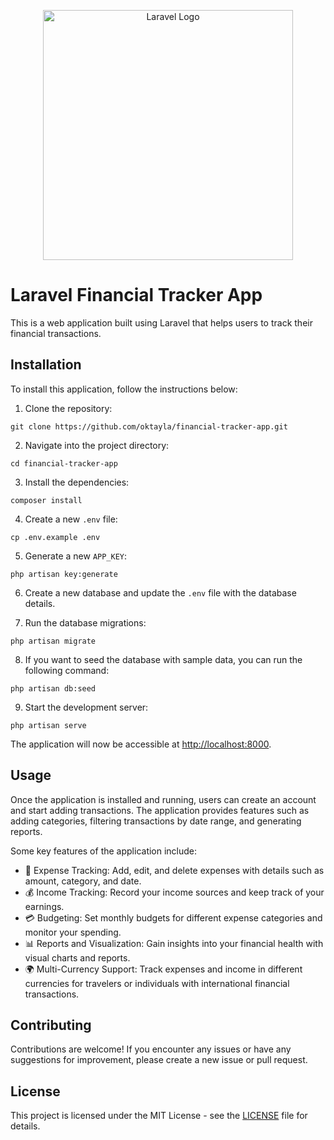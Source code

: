 <p align="center"><a href="https://laravel.com" target="_blank"><img src="https://raw.githubusercontent.com/laravel/art/master/logo-lockup/5%20SVG/2%20CMYK/1%20Full%20Color/laravel-logolockup-cmyk-red.svg" width="400" alt="Laravel Logo"></a></p>



# Laravel Financial Tracker App

This is a web application built using Laravel that helps users to track their financial transactions.

## Installation

To install this application, follow the instructions below:

1. Clone the repository:

```
git clone https://github.com/oktayla/financial-tracker-app.git
```

2. Navigate into the project directory:

```
cd financial-tracker-app
```

3. Install the dependencies:

```
composer install
```

4. Create a new `.env` file:

```
cp .env.example .env
```

5. Generate a new `APP_KEY`:

```
php artisan key:generate
```

6. Create a new database and update the `.env` file with the database details.

7. Run the database migrations:

```
php artisan migrate
```

8. If you want to seed the database with sample data, you can run the following command:

```
php artisan db:seed
```

9. Start the development server:

```
php artisan serve
```

The application will now be accessible at [http://localhost:8000](http://localhost:8000).

## Usage

Once the application is installed and running, users can create an account and start adding transactions. The application provides features such as adding categories, filtering transactions by date range, and generating reports.

Some key features of the application include:

- 💸 Expense Tracking: Add, edit, and delete expenses with details such as amount, category, and date.
- 💰 Income Tracking: Record your income sources and keep track of your earnings.
- 💳 Budgeting: Set monthly budgets for different expense categories and monitor your spending.
- 📊 Reports and Visualization: Gain insights into your financial health with visual charts and reports.
- 🌍 Multi-Currency Support: Track expenses and income in different currencies for travelers or individuals with international financial transactions.

## Contributing

Contributions are welcome! If you encounter any issues or have any suggestions for improvement, please create a new issue or pull request.

## License

This project is licensed under the MIT License - see the [LICENSE](LICENSE) file for details.
